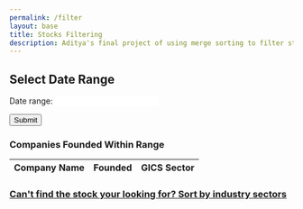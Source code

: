 ```yaml
---
permalink: /filter
layout: base
title: Stocks Filtering
description: Aditya's final project of using merge sorting to filter stock data.
---
```


<head>
    <meta charset="UTF-8">
    <meta name="viewport" content="width=device-width, initial-scale=1.0">
    <title>Date Range Slider and Table</title>
    <link rel="stylesheet" href="https://cdnjs.cloudflare.com/ajax/libs/noUiSlider/14.6.3/nouislider.min.css">
</head>
<body>
    <h2>Select Date Range</h2>
    <div id="slider-range"></div>
    <p>
        <label for="amount">Date range:</label>
        <input type="text" id="amount" readonly style="border:0; color:#f6931f; font-weight:bold;">
    </p>
    <button id="submit">Submit</button>

<h3>Companies Founded Within Range</h3>
    <table id="dataTable">
        <thead>
            <tr>
                <th>Company Name</th>
                <th>Founded</th>
                <th>GICS Sector</th>
            </tr>
        </thead>
        <tbody id="dataBody">
        </tbody>
    </table>
    <h3><a href="/frontgang/sort">Can't find the stock your looking for? Sort by industry sectors</a></h3>


<script src="https://cdnjs.cloudflare.com/ajax/libs/noUiSlider/14.6.3/nouislider.min.js"></script>

<script>
        document.addEventListener('DOMContentLoaded', function () {
            // Get references to the HTML elements
            const slider = document.getElementById('slider-range');
            const amount = document.getElementById('amount');
            const submitBtn = document.getElementById('submit');
            const dataBody = document.getElementById('dataBody');

            // Initialize the noUiSlider
            noUiSlider.create(slider, {
                start: [1900, 2024], // Initial values for the slider handles
                connect: true, // Connect the range between the handles
                range: {
                    'min': 1800, // Minimum value for the slider
                    'max': new Date().getFullYear() // Maximum value for the slider
                },
                step: 1, // Slider increments in steps of 1 year
                tooltips: true, // Show tooltips with the slider values
                format: {
                    to: value => Math.round(value), // Round the slider values for display
                    from: value => Number(value) // Convert the slider values from strings
                }
            });

            // Update the displayed date range when the slider values change
            slider.noUiSlider.on('update', function (values, handle) {
                amount.value = values.map(value => Math.round(value)).join(' - ');
            });

            // Event listener for the submit button
            submitBtn.addEventListener('click', function () {
                // Get the start and end year from the slider
                const startYear = slider.noUiSlider.get()[0];
                const endYear = slider.noUiSlider.get()[1];

                // Make a POST request to the API with the selected date range
                fetch('http://127.0.0.1:8476/api/found/filter', {
                    method: 'POST',
                    headers: {
                        'Content-Type': 'application/json'
                    },
                    body: JSON.stringify({
                        dates: [`${startYear}-01-01`, `${endYear}-12-31`] // Send the full date range
                    })
                })
                .then(response => {
                    if (!response.ok) {
                        throw new Error('Network response was not ok');
                    }
                    return response.json();
                })
                .then(data => {
                    // Render the received data into the table
                    renderData(data);
                })
                .catch(error => {
                    console.error('Error fetching data:', error);
                    alert('Error fetching data:', error);
                });

                // Function to render the data into the table
                function renderData(data) {
                    dataBody.innerHTML = ''; // Clear previous data
                    if (data.length === 0) {
                        dataBody.innerHTML = '<tr><td colspan="3">No companies found in this range.</td></tr>';
                    } else {
                        // Create a new row for each company in the data
                        data.forEach(function (company) {
                            const row = document.createElement('tr');
                            row.innerHTML = `<td>${company['Company Name']}</td><td>${company['Founded']}</td><td>${company['GICS Sector']}</td>`;
                            dataBody.appendChild(row);
                        });
                    }
                }
            });
        });
    </script>
</body>